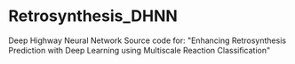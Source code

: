 # Retrosynthesis_DHNN
Deep Highway Neural Network
Source code for:
"Enhancing Retrosynthesis Prediction with Deep Learning using Multiscale Reaction Classiﬁcation"
